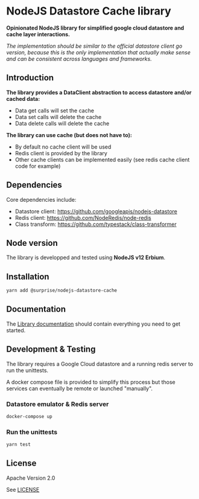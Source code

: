# NodeJS Datastore Cache library

**Opinionated NodeJS library for simplified google cloud datastore and cache layer interactions.**

*The implementation should be similar to the official datastore client go version, because this is the only implementation that actually make sense and can be consistent across languages and frameworks.*

## Introduction

**The library provides a DataClient abstraction to access datastore and/or cached data:**
- Data get calls will set the cache
- Data set calls will delete the cache
- Data delete calls will delete the cache

**The library can use cache (but does not have to):**
- By default no cache client will be used
- Redis client is provided by the library
- Other cache clients can be implemented easily (see redis cache client code for example)

## Dependencies

Core dependencies include:
- Datastore client: https://github.com/googleapis/nodejs-datastore
- Redis client: https://github.com/NodeRedis/node-redis
- Class transform: https://github.com/typestack/class-transformer  

## Node version

The library is developped and tested using **NodeJS v12 Erbium**.

## Installation

```bash
yarn add @surprise/nodejs-datastore-cache
```

## Documentation

The [Library documentation](./docs) should contain everything you need to get started.

## Development & Testing

The library requires a Google Cloud datastore and a running redis server to run the unittests.

A docker compose file is provided to simplify this process but those services can eventually be remote or launched "manually".

### Datastore emulator & Redis server

```bash
docker-compose up
```

### Run the unittests

```bash
yarn test
```

## License

Apache Version 2.0

See [LICENSE](./LICENSE)

